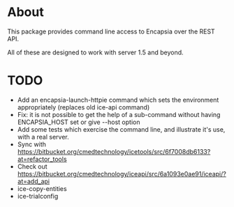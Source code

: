 # About

This package provides command line access to Encapsia over the REST API.

All of these are designed to work with server 1.5 and beyond.

# TODO

* Add an encapsia-launch-httpie command which sets the environment appropriately (replaces old ice-api command)
* Fix: it is not possible to get the help of a sub-command without having ENCAPSIA_HOST set or give --host option
* Add some tests which exercise the command line, and illustrate it's use, with a real server.
* Sync with https://bitbucket.org/cmedtechnology/icetools/src/6f7008db6133?at=refactor_tools
* Check out https://bitbucket.org/cmedtechnology/iceapi/src/6a1093e0ae91/iceapi/?at=add_api
* ice-copy-entities
* ice-trialconfig